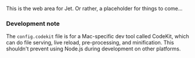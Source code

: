 This is the web area for Jet. Or rather, a placeholder for things to come...

### Development note

The `config.codekit` file is for a Mac-specific dev tool called CodeKit,
which can do file serving, live reload, pre-processing, and minification.
This shouldn't prevent using Node.js during development on other platforms.
